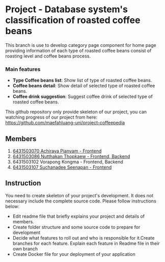 # Project - Database system's classification of roasted coffee beans

This branch is use to develop category page component for home page providing information of each type of roasted coffee beans consist of roasting level and coffee beans process.

### Main features

- **Type Coffee beans list**: Show list of type of roasted coffee beans.
- **Coffee beans detail**: Show detail of selected type of roasted coffee beans.
- **Coffee drink suggestion**: Suggest coffee drink of selected type of roasted coffee beans.

This github repository only provide skeleton of our project, you can watching progress of our project from here: https://github.com/maefahluang-uni/project-coffeepedia

## Members

1. [6431503070 Achiraya Pianyam - Frontend](https://github.com/Achiraya20)
2. [6431503086 Nutthakan Thopkaew - Frontend, Backend](https://github.com/nutthakanT)
3. 6431503102 Vorapong Kongma - Frontend, Backend
4. [6431503107 Suchanadee Seenapan - Frontend](https://github.com/jiji456)

## Instruction

You need to create skeleton of your project's development. It does not necessary include the complete source code. Please follow instructions below:

- Edit readme file that briefly explains your project and details of members.​
- Create folder structure and some source code to prepare for development
- Decide what features to roll out and who is responsible for it.​ Create branches for each feature. Explain each feature in Readme file in their own branch​
- Create Docker file for your deployment of your application
